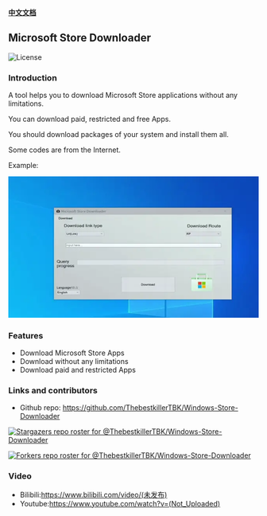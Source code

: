 **[中文文档](doc/cn.md)**


## Microsoft Store Downloader

![License](https://img.shields.io/badge/License-LGPL-green.svg)
### Introduction
A tool helps you to download Microsoft Store applications without any limitations.

You can download paid, restricted and free Apps.

You should download packages of your system and install them all.

Some codes are from the Internet.

Example:

![image](doc/example.webp)

### Features
* Download Microsoft Store Apps
* Download without any limitations
* Download paid and restricted Apps

### Links and contributors
* Github repo: https://github.com/ThebestkillerTBK/Windows-Store-Downloader

[![Stargazers repo roster for @ThebestkillerTBK/Windows-Store-Downloader](https://reporoster.com/stars/ThebestkillerTBK/Windows-Store-Downloader)](https://github.com/ThebestkillerTBK/Windows-Store-Downloader/stargazers)

[![Forkers repo roster for @ThebestkillerTBK/Windows-Store-Downloader](https://reporoster.com/forks/ThebestkillerTBK/Windows-Store-Downloader)](https://github.com/ThebestkillerTBK/Windows-Store-Downloader/network/members)

### Video
* Bilibili:https://www.bilibili.com/video/(未发布)
* Youtube:https://www.youtube.com/watch?v=(Not_Uploaded)
